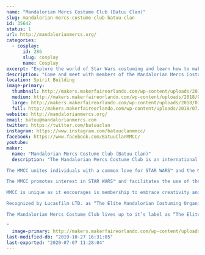 ```yaml
---
name: "Mandalorian Mercs Costume Club (Batuu Clan)"
slug: mandalorian-mercs-costume-club-batuu-clan
id: 35642
status: 1
url: http://mandalorianmercs.org/
categories:
  - cosplay:
      id: 286
      slug: cosplay
      name: Cosplay
excerpt: "Explore the world of Star Wars costuming and learn how to make your own Mandalorian armor!"
description: "Come and meet with members of the Mandalorian Mercs Costume Club. Learn what goes into making the armor and be entered to win your own set!"
location: Spirit Building
image-primary:
  thumbnail: http://makers.makerfaireorlando.com/wp-content/uploads/2018/07/batuulogo2-1-150x150.jpg
  medium: http://makers.makerfaireorlando.com/wp-content/uploads/2018/07/batuulogo2-1-300x300.jpg
  large: http://makers.makerfaireorlando.com/wp-content/uploads/2018/07/batuulogo2-1.jpg
  full: http://makers.makerfaireorlando.com/wp-content/uploads/2018/07/batuulogo2-1.jpg
website: http://mandalorianmercs.org/
email: batuu@mandalorianmercs.com
twitter: https://twitter.com/batuuclan
instagram: https://www.instagram.com/batuuclanmmcc/
facebook: https://www.facebook.com/BatuuClanMMCC/
youtube: 
maker:
  name: "Mandalorian Mercs Costume Club (Batuu Clan)"
  description: "The Mandalorian Mercs Costume Club is an international STAR WARS™ costuming organization dedicated to celebrating the STAR WARS™ universe through the creation, display, and wearing of quality character costumes that represent the Mandalorian characters and culture from the STAR WARS™ sagas.

The MMCC unites individuals with a common love for STAR WARS™ and the Mandalorian culture/characters while encouraging self-improvement, personal growth, family involvement, and fellowship with peers.

The MMCC promotes interest in STAR WARS™ and facilitates the use of these costumes for STAR WARS™-related events as well as contributing to the local community through costumed charity and volunteer work.

MMCC is unique as it encourages is membership to embrace creativity and individualism as opposed to costume organization based on visual accuracy from the STAR WARS™ films and canon reference material. The MMCC is an inclusive and friendly club, following the Mandalorian way of “Clans” or family units and a clans’ ability to adopt anyone who wishes to be a Mandalorian.

Recognized by Lucasfilm LTD. as “The Elite Mandalorian Costuming Organization”; Mandalorian Mercs Costuming Club set the standards of Mandalorian costuming based on canon film(Boba and Jango Fett), Expanded Universe, “Legends”, action figure, and video/board game references. Our CRLs (Costume Requirement List) allow official members to be highly creative with their Mandalorian costumes, even though there is a minimum visual and quality standard that must be reached; every Mandalorian Mercs Costume Club member is constantly encouraged to improve their costume to elite standards.

The Mandalorian Mercs Costume Club lives up to it’s label as “The Elite Mandalorian Costuming Organization” by promoting the love of STAR WARS™, creation of quality costumes, and spirit of volunteerism.

"
  image-primary: http://makers.makerfaireorlando.com/wp-content/uploads/2018/07/batuulogo2.jpg
last-modified-db: "2019-10-27 16:31:05"
last-exported: "2020-07-07 11:28:04"
---
```

